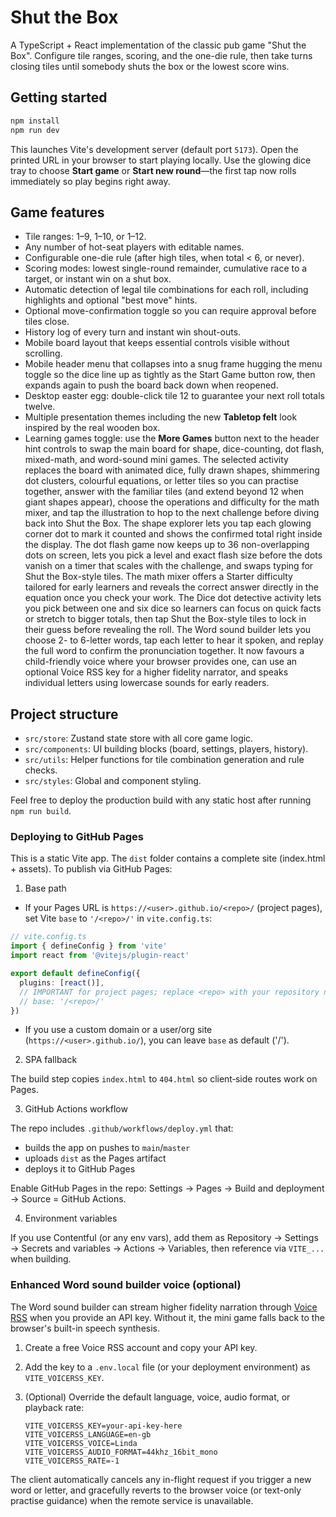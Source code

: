 # Shut the Box

A TypeScript + React implementation of the classic pub game "Shut the Box". Configure tile ranges, scoring, and the one-die rule, then take turns closing tiles until somebody shuts the box or the lowest score wins.

## Getting started

```bash
npm install
npm run dev
```

This launches Vite's development server (default port `5173`). Open the printed URL in your browser to start playing locally. Use the glowing dice tray to choose **Start game** or **Start new round**—the first tap now rolls immediately so play begins right away.

## Game features

- Tile ranges: 1–9, 1–10, or 1–12.
- Any number of hot-seat players with editable names.
- Configurable one-die rule (after high tiles, when total &lt; 6, or never).
- Scoring modes: lowest single-round remainder, cumulative race to a target, or instant win on a shut box.
- Automatic detection of legal tile combinations for each roll, including highlights and optional "best move" hints.
- Optional move-confirmation toggle so you can require approval before tiles close.
- History log of every turn and instant win shout-outs.
- Mobile board layout that keeps essential controls visible without scrolling.
- Mobile header menu that collapses into a snug frame hugging the menu toggle so the dice line up as tightly as the Start Game button row, then expands again to push the board back down when reopened.
- Desktop easter egg: double-click tile 12 to guarantee your next roll totals twelve.
- Multiple presentation themes including the new **Tabletop felt** look inspired by the real wooden box.
- Learning games toggle: use the **More Games** button next to the header hint controls to swap the main board for shape, dice-counting, dot flash, mixed-math, and word-sound mini games. The selected activity replaces the board with animated dice, fully drawn shapes, shimmering dot clusters, colourful equations, or letter tiles so you can practise together, answer with the familiar tiles (and extend beyond 12 when giant shapes appear), choose the operations and difficulty for the math mixer, and tap the illustration to hop to the next challenge before diving back into Shut the Box. The shape explorer lets you tap each glowing corner dot to mark it counted and shows the confirmed total right inside the display. The dot flash game now keeps up to 36 non-overlapping dots on screen, lets you pick a level and exact flash size before the dots vanish on a timer that scales with the challenge, and swaps typing for Shut the Box-style tiles. The math mixer offers a Starter difficulty tailored for early learners and reveals the correct answer directly in the equation once you check your work. The Dice dot detective activity lets you pick between one and six dice so learners can focus on quick facts or stretch to bigger totals, then tap Shut the Box-style tiles to lock in their guess before revealing the roll. The Word sound builder lets you choose 2- to 6-letter words, tap each letter to hear it spoken, and replay the full word to confirm the pronunciation together. It now favours a child-friendly voice where your browser provides one, can use an optional Voice RSS key for a higher fidelity narrator, and speaks individual letters using lowercase sounds for early readers.

## Project structure

- `src/store`: Zustand state store with all core game logic.
- `src/components`: UI building blocks (board, settings, players, history).
- `src/utils`: Helper functions for tile combination generation and rule checks.
- `src/styles`: Global and component styling.

Feel free to deploy the production build with any static host after running `npm run build`.
### Deploying to GitHub Pages

This is a static Vite app. The `dist` folder contains a complete site (index.html + assets). To publish via GitHub Pages:

1) Base path

- If your Pages URL is `https://<user>.github.io/<repo>/` (project pages), set Vite `base` to `'/<repo>/'` in `vite.config.ts`:

```ts
// vite.config.ts
import { defineConfig } from 'vite'
import react from '@vitejs/plugin-react'

export default defineConfig({
  plugins: [react()],
  // IMPORTANT for project pages; replace <repo> with your repository name
  // base: '/<repo>/'
})
```

- If you use a custom domain or a user/org site (`https://<user>.github.io/`), you can leave `base` as default ('/').

2) SPA fallback

The build step copies `index.html` to `404.html` so client‑side routes work on Pages.

3) GitHub Actions workflow

The repo includes `.github/workflows/deploy.yml` that:
- builds the app on pushes to `main`/`master`
- uploads `dist` as the Pages artifact
- deploys it to GitHub Pages

Enable GitHub Pages in the repo: Settings → Pages → Build and deployment → Source = GitHub Actions.

4) Environment variables

If you use Contentful (or any env vars), add them as Repository → Settings → Secrets and variables → Actions → Variables, then reference via `VITE_...` when building.

### Enhanced Word sound builder voice (optional)

The Word sound builder can stream higher fidelity narration through [Voice RSS](https://www.voicerss.org/) when you provide an API key. Without it, the mini game falls back to the browser's built-in speech synthesis.

1. Create a free Voice RSS account and copy your API key.
2. Add the key to a `.env.local` file (or your deployment environment) as `VITE_VOICERSS_KEY`.
3. (Optional) Override the default language, voice, audio format, or playback rate:

   ```env
   VITE_VOICERSS_KEY=your-api-key-here
   VITE_VOICERSS_LANGUAGE=en-gb
   VITE_VOICERSS_VOICE=Linda
   VITE_VOICERSS_AUDIO_FORMAT=44khz_16bit_mono
   VITE_VOICERSS_RATE=-1
   ```

The client automatically cancels any in-flight request if you trigger a new word or letter, and gracefully reverts to the browser voice (or text-only practise guidance) when the remote service is unavailable.
